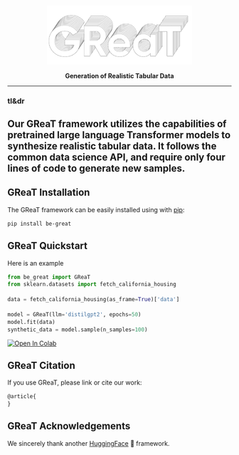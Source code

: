 
[//]: # (![Screenshot]&#40;./imgs/GReaT_logo.png&#41;)
<p align="center">
<img src="./imgs/GReaT_logo.png" width="326"/>
</p>

<p align="center">
<b>Generation of Realistic Tabular Data</b>
</p>

---
### **tl&dr**
Our GReaT framework utilizes the capabilities of pretrained large language Transformer models to synthesize realistic tabular data. 
It follows the common data science API, and require only four lines of code to generate new samples. 
---

## GReaT Installation

The GReaT framework can be easily installed using with [pip](https://pypi.org/project/pip/): 
```bash
pip install be-great
```



## GReaT Quickstart
Here is an example 
```python
from be_great import GReaT
from sklearn.datasets import fetch_california_housing

data = fetch_california_housing(as_frame=True)['data']

model = GReaT(llm='distilgpt2', epochs=50)
model.fit(data)
synthetic_data = model.sample(n_samples=100)
```
[![Open In Colab](https://colab.research.google.com/assets/colab-badge.svg)](https://colab.research.google.com/github/borisdayma/huggingtweets/blob/master/huggingtweets-demo.ipynb)

## GReaT Citation 
If you use GReaT, please link or cite our work:
```tex
@article{
}
```

## GReaT Acknowledgements

We sincerely thank another [HuggingFace](https://huggingface.co/) :hugs: framework. 
